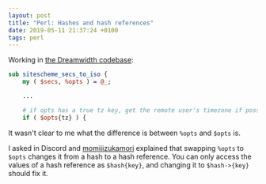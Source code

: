 ```yaml
---
layout: post
title: "Perl: Hashes and hash references"
date: 2019-05-11 21:37:24 +0100
tags: perl
---
```


Working in [the Dreamwidth codebase][s2_pm]:

```perl
sub sitescheme_secs_to_iso {
    my ( $secs, %opts ) = @_;

    ...

    # if opts has a true tz key, get the remote user's timezone if possible
    if ( $opts{tz} ) {
```

It wasn't clear to me what the difference is between `%opts` and `$opts` is.

I asked in Discord and [momijizukamori] explained that swapping `%opts` to `$opts` changes it from a hash to a hash reference.
You can only access the values of a hash reference as `$hash{key}`, and changing it to `$hash->{key}` should fix it.

[s2_pm]: https://github.com/dreamwidth/dw-free/blob/fa394ce0e47ea83d5b5d0db994de324b049a9ccb/cgi-bin/LJ/S2.pm#L2640-L2656
[momijizukamori]: https://momijizukamori.dreamwidth.org/
